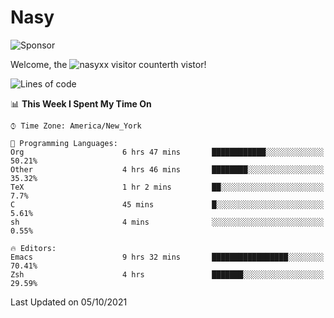 # Nasy

<!--
<p align="center">
<img height="200" src="https://github-readme-stats.vercel.app/api?username=nasyxx&count_private=true&show_icons=true&theme=dracula&include_all_commits=true"/>
<img height="200" src="https://github-readme-stats.vercel.app/api/top-langs/?username=nasyxx&theme=dracula&hide=html,jupyter+notebook&count_private=true&show_icons=true"/>
</p>

  
----------------
-->

![Sponsor](https://img.shields.io/static/v1.svg?label=Sponsor&message=%E2%9D%A4&logo=GitHub&style=flat&color=pink)
 
Welcome, the ![nasyxx visitor counter](https://count.getloli.com/get/@nasyxx?theme=rule34)th vistor!
 
<!--START_SECTION:waka-->
![Lines of code](https://img.shields.io/badge/From%20Hello%20World%20I%27ve%20Written-5.4%20million%20lines%20of%20code-blue)

📊 **This Week I Spent My Time On** 

```text
⌚︎ Time Zone: America/New_York

💬 Programming Languages: 
Org                      6 hrs 47 mins       ████████████░░░░░░░░░░░░░   50.21% 
Other                    4 hrs 46 mins       ████████░░░░░░░░░░░░░░░░░   35.32% 
TeX                      1 hr 2 mins         ██░░░░░░░░░░░░░░░░░░░░░░░   7.7% 
C                        45 mins             █░░░░░░░░░░░░░░░░░░░░░░░░   5.61% 
sh                       4 mins              ░░░░░░░░░░░░░░░░░░░░░░░░░   0.55%

🔥 Editors: 
Emacs                    9 hrs 32 mins       █████████████████░░░░░░░░   70.41% 
Zsh                      4 hrs               ███████░░░░░░░░░░░░░░░░░░   29.59%

```


 Last Updated on 05/10/2021
<!--END_SECTION:waka-->

<!-- ![visitors](https://visitor-badge.laobi.icu/badge?page_id=nasyxx.nasyxx) -->
